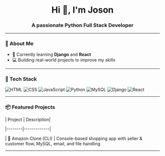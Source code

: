 <h1 align="center">Hi 👋, I'm Joson</h1>
<h3 align="center">A passionate Python Full Stack Developer</h3>

---

### 🚀 About Me
- 🧠 Currently learning **Django** and **React**
- 💻 Building real-world projects to improve my skills

---

### 🧰 Tech Stack

![HTML](https://img.shields.io/badge/-HTML5-E34F26?style=flat&logo=html5)
![CSS](https://img.shields.io/badge/-CSS3-1572B6?style=flat&logo=css3)
![JavaScript](https://img.shields.io/badge/-JavaScript-F7DF1E?style=flat&logo=javascript&logoColor=black)
![Python](https://img.shields.io/badge/-Python-05122A?style=flat&logo=python)
![MySQL](https://img.shields.io/badge/-MySQL-005C84?style=flat&logo=mysql)
![Django](https://img.shields.io/badge/-Django-092E20?style=flat&logo=django)
![React](https://img.shields.io/badge/-React-20232A?style=flat&logo=react)

---

### 📦 Featured Projects

| Project | Description| 
<!-- Preview | Repo |-->
|--------|-------------|

| 🛒 Amazon Clone (CLI) | Console-based shopping app with seller & customer flow, MySQL, email, and file handling 
<!-- | – | [View Repo](https://github.com/josancristo/amazon-clone) | -->


---
<!--
### 📈 GitHub Stats

<p align="center">
  <img src="https://github-readme-stats.vercel.app/api?username=josonc05&show_icons=true&theme=tokyonight" width="48%" />
  <img src="https://streak-stats.demolab.com?user=josonc05&theme=tokyonight&hide_border=true" width="48%" />
</p>

---

### 📫 Let's Connect

[![Gmail](https://img.shields.io/badge/-Gmail-D14836?style=flat&logo=Gmail&logoColor=white)](mailto:josonc123@gmail.com)
[![LinkedIn](https://img.shields.io/badge/-LinkedIn-0077B5?style=flat&logo=linkedin&logoColor=white)](https://www.linkedin.com/in/your-profile/)

---
-->
<!--
**josonc05/josonc05** is a ✨ _special_ ✨ repository because its `README.md` (this file) appears on your GitHub profile.

Here are some ideas to get you started:

- 🔭 I’m currently working on ...
- 🌱 I’m currently learning ...
- 👯 I’m looking to collaborate on ...
- 🤔 I’m looking for help with ...
- 💬 Ask me about ...
- 📫 How to reach me: ...
- 😄 Pronouns: ...
- ⚡ Fun fact: ...
-->
